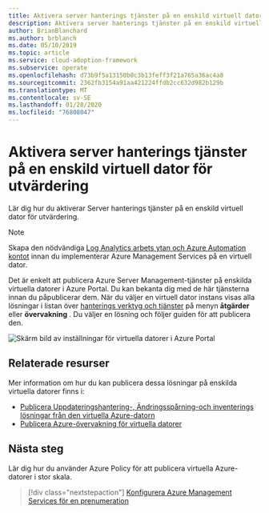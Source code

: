 ```yaml
---
title: Aktivera server hanterings tjänster på en enskild virtuell dator för utvärdering
description: Aktivera server hanterings tjänster på en enskild virtuell dator för utvärdering
author: BrianBlanchard
ms.author: brblanch
ms.date: 05/10/2019
ms.topic: article
ms.service: cloud-adoption-framework
ms.subservice: operate
ms.openlocfilehash: d73b9f5a13150b0c3b13feff3f21a765a36ac4a8
ms.sourcegitcommit: 2362fb3154a91aa421224ffdb2cc632d982b129b
ms.translationtype: MT
ms.contentlocale: sv-SE
ms.lasthandoff: 01/28/2020
ms.locfileid: "76808047"
---
```

# <a name="enable-server-management-services-on-a-single-vm-for-evaluation"></a>Aktivera server hanterings tjänster på en enskild virtuell dator för utvärdering

Lär dig hur du aktiverar Server hanterings tjänster på en enskild virtuell dator för utvärdering.

> [!NOTE]
> Skapa den nödvändiga [Log Analytics arbets ytan och Azure Automation kontot](./prerequisites.md#create-a-workspace-and-automation-account) innan du implementerar Azure Management Services på en virtuell dator.

Det är enkelt att publicera Azure Server Management-tjänster på enskilda virtuella datorer i Azure Portal. Du kan bekanta dig med de här tjänsterna innan du påpublicerar dem. När du väljer en virtuell dator instans visas alla lösningar i listan över [hanterings verktyg och tjänster](./tools-services.md) på menyn **åtgärder** eller **övervakning** . Du väljer en lösning och följer guiden för att publicera den.

![Skärm bild av inställningar för virtuella datorer i Azure Portal](./media/onboarding-single-vm.png)

## <a name="related-resources"></a>Relaterade resurser

Mer information om hur du kan publicera dessa lösningar på enskilda virtuella datorer finns i:

- [Publicera Uppdateringshantering-, Ändringsspårning-och inventerings lösningar från den virtuella Azure-datorn](https://docs.microsoft.com/azure/automation/automation-onboard-solutions-from-vm)
- [Publicera Azure-övervakning för virtuella datorer](https://docs.microsoft.com/azure/azure-monitor/insights/vminsights-enable-single-vm)

## <a name="next-steps"></a>Nästa steg

Lär dig hur du använder Azure Policy för att publicera virtuella Azure-datorer i stor skala.

> [!div class="nextstepaction"]
> [Konfigurera Azure Management Services för en prenumeration](./onboard-at-scale.md)
